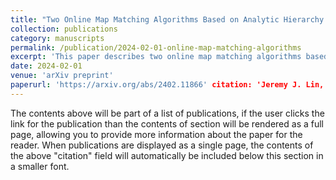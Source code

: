 ```yaml
---
title: "Two Online Map Matching Algorithms Based on Analytic Hierarchy Process and Fuzzy Logic" 
collection: publications 
category: manuscripts 
permalink: /publication/2024-02-01-online-map-matching-algorithms 
excerpt: 'This paper describes two online map matching algorithms based on the analytic hierarchy process and fuzzy logic.' 
date: 2024-02-01 
venue: 'arXiv preprint' 
paperurl: 'https://arxiv.org/abs/2402.11866' citation: 'Jeremy J. Lin, Tomoro Mochida, Riley C. W. O'Neill, Atsuro Yoshida, Masashi Yamazaki, and Akinobu Sasada. (2024). "Two Online Map Matching Algorithms Based on Analytic Hierarchy Process and Fuzzy Logic." arXiv preprint arXiv:2402.11866.'
---
```


The contents above will be part of a list of publications, if the user clicks the link for the publication than the contents of section will be rendered as a full page, allowing you to provide more information about the paper for the reader. When publications are displayed as a single page, the contents of the above "citation" field will automatically be included below this section in a smaller font.
